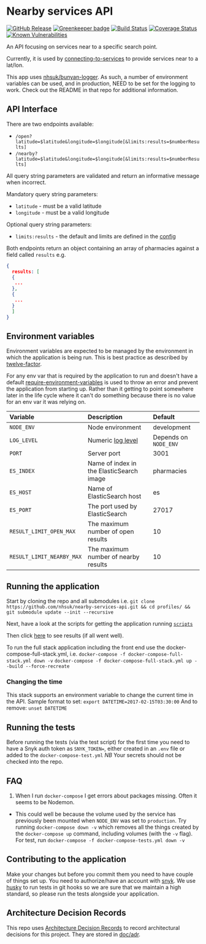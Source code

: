 # Nearby services API

[![GitHub Release](https://img.shields.io/github/release/nhsuk/nearby-services-api.svg)](https://github.com/nhsuk/nearby-services-api/releases/latest/)
[![Greenkeeper badge](https://badges.greenkeeper.io/nhsuk/nearby-services-api.svg)](https://greenkeeper.io/)
[![Build Status](https://travis-ci.org/nhsuk/nearby-services-api.svg?branch=master)](https://travis-ci.org/nhsuk/nearby-services-api)
[![Coverage Status](https://coveralls.io/repos/github/nhsuk/nearby-services-api/badge.svg)](https://coveralls.io/github/nhsuk/nearby-services-api)
[![Known Vulnerabilities](https://snyk.io/test/github/nhsuk/nearby-services-api/badge.svg)](https://snyk.io/test/github/nhsuk/nearby-services-api)

An API focusing on services near to a specific search point.

Currently, it is used by [connecting-to-services](https://github.com/nhsuk/connecting-to-services)
to provide services near to a lat/lon.

This app uses [nhsuk/bunyan-logger](https://github.com/nhsuk/bunyan-logger). As
such, a number of environment variables can be used, and in production, NEED to
be set for the logging to work. Check out the README in that repo for additional
information.

## API Interface

There are two endpoints available:
- `/open?latitude=$latitude&longitude=$longitude[&limits:results=$numberResults]`
- `/nearby?latitude=$latitude&longitude=$longitude[&limits:results=$numberResults]`

All query string parameters are validated and return an informative message
when incorrect.

Mandatory query string parameters:
- `latitude` - must be a valid latitude
- `longitude` - must be a valid longitude

Optional query string parameters:
- `limits:results` - the default and limits are defined in the
  [config](config/config.js)

Both endpoints return an object containing an array of pharmacies against a
field called `results` e.g.
```json
{
  results: [
  {
   ...
  },
  {
   ...
  }
  ]
}
```

## Environment variables

Environment variables are expected to be managed by the environment in which
the application is being run. This is best practice as described by
[twelve-factor](https://12factor.net/config).

For any env var that is required by the application to run and doesn't have a
default [require-environment-variables](https://www.npmjs.com/package/require-environment-variables)
is used to throw an error and prevent the application from starting up. Rather
than it getting to point somewhere later in the life cycle where it can't do
something because there is no value for an env var it was relying on.

| Variable                  | Description                                                        | Default                |
| :------------------------ | :----------------------------------------------------------------- | :--------------------- |
| `NODE_ENV`                | Node environment                                                   | development            |
| `LOG_LEVEL`               | Numeric [log level](https://github.com/trentm/node-bunyan#levels)  | Depends on `NODE_ENV`  |
| `PORT`                    | Server port                                                        | 3001                   |
| `ES_INDEX`                | Name of index in the ElasticSearch image                           | pharmacies             |
| `ES_HOST`                 | Name of ElasticSearch host                                         | es                     |
| `ES_PORT`                 | The port used by ElasticSearch                                     | 27017                  |
| `RESULT_LIMIT_OPEN_MAX`   | The maximum number of open results                                 | 10                     |
| `RESULT_LIMIT_NEARBY_MAX` | The maximum number of nearby results                               | 10                     |

## Running the application

Start by cloning the repo and all submodules i.e.
`git clone https://github.com/nhsuk/nearby-services-api.git && cd profiles/ && git submodule update --init --recursive`

Next, have a look at the scripts for getting the application running
[`scripts`](scripts/)

Then click [here](http://localhost:3001/nearby?longitude=-1.0751380920410156&latitude=50.82191467285156)
to see results (if all went well).

To run the full stack application including the front end use the
docker-compose-full-stack.yml, i.e.
`docker-compose -f docker-compose-full-stack.yml down -v`
`docker-compose -f docker-compose-full-stack.yml up --build --force-recreate`

### Changing the time

This stack supports an environment variable to change the current time in the
API. Sample format to set:
`export DATETIME=2017-02-15T03:30:00`
And to remove:
`unset DATETIME`

## Running the tests

Before running the tests (via the test script) for the first time you need to
have a Snyk auth token as `SNYK_TOKEN=`, either created in an `.env` file or
added to the `docker-compose-test.yml`
*NB* Your secrets should not be checked into the repo.

## FAQ

1. When I run `docker-compose` I get errors about packages missing. Often it
   seems to be Nodemon.
  * This could well be because the volume used by the service has previously
    been mounted when `NODE_ENV` was set to `production`. Try running
    `docker-compose down -v` which removes all the things created by the
    `docker-compose up` command, including volumes (with the `-v` flag). For
    test, run `docker-compose -f docker-compose-tests.yml down -v`


## Contributing to the application

Make your changes but before you commit them you need to have couple of things
set up.  You need to authorize/have an account with [snyk](https://snyk.io/).
We use [husky](https://github.com/typicode/husky) to run tests in git hooks so
we are sure that we maintain a high standard, so please run the tests alongside
your application.

## Architecture Decision Records

This repo uses
[Architecture Decision Records](http://thinkrelevance.com/blog/2011/11/15/documenting-architecture-decisions)
to record architectural decisions for this project.
They are stored in [doc/adr](doc/adr).
